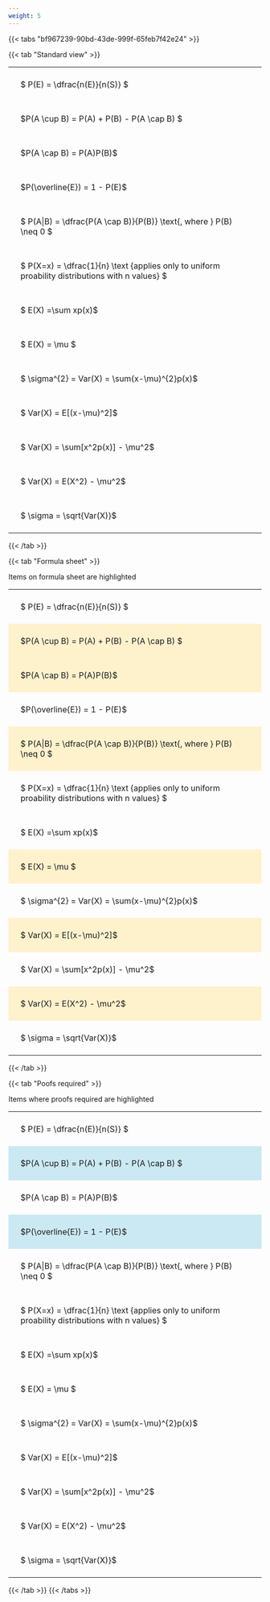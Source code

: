 ```yaml
---
weight: 5
---
```


{{< tabs "bf967239-90bd-43de-999f-65feb7f42e24" >}}

{{< tab "Standard view" >}}

<style type="text/css">
#T_b0c55 th.col_heading {
  text-align: left;
  font-size: 1em;
}
#T_b0c55 td {
  text-align: left;
  font-size: 1em;
  padding: 1.5em;
}
</style>
<table id="T_b0c55">
  <thead>
  </thead>
  <tbody>
    <tr>
      <td id="T_b0c55_row0_col0" class="data row0 col0" >$ P(E) = \dfrac{n(E)}{n(S)} $</td>
    </tr>
    <tr>
      <td id="T_b0c55_row1_col0" class="data row1 col0" >$P(A \cup B) = P(A) + P(B) - P(A \cap B) $</td>
    </tr>
    <tr>
      <td id="T_b0c55_row2_col0" class="data row2 col0" >$P(A \cap B)  = P(A)P(B)$</td>
    </tr>
    <tr>
      <td id="T_b0c55_row3_col0" class="data row3 col0" >$P(\overline{E}) = 1 - P(E)$</td>
    </tr>
    <tr>
      <td id="T_b0c55_row4_col0" class="data row4 col0" >$ P(A|B) = \dfrac{P(A \cap B)}{P(B)} \text{, where } P(B) \neq 0 $</td>
    </tr>
    <tr>
      <td id="T_b0c55_row5_col0" class="data row5 col0" >$ P(X=x) =  \dfrac{1}{n} 
\text {applies only to uniform proability distributions with n values} $</td>
    </tr>
    <tr>
      <td id="T_b0c55_row6_col0" class="data row6 col0" >$ E(X) =\sum xp(x)$</td>
    </tr>
    <tr>
      <td id="T_b0c55_row7_col0" class="data row7 col0" >$ E(X) = \mu $</td>
    </tr>
    <tr>
      <td id="T_b0c55_row8_col0" class="data row8 col0" >$ \sigma^{2} = Var(X) = \sum(x-\mu)^{2}p(x)$</td>
    </tr>
    <tr>
      <td id="T_b0c55_row9_col0" class="data row9 col0" >$ Var(X) = E[(x-\mu)^2]$</td>
    </tr>
    <tr>
      <td id="T_b0c55_row10_col0" class="data row10 col0" >$ Var(X) = \sum[x^2p(x)] - \mu^2$</td>
    </tr>
    <tr>
      <td id="T_b0c55_row11_col0" class="data row11 col0" >$ Var(X) = E(X^2) - \mu^2$</td>
    </tr>
    <tr>
      <td id="T_b0c55_row12_col0" class="data row12 col0" >$ \sigma = \sqrt{Var(X)}$</td>
    </tr>
  </tbody>
</table>
{{< /tab >}}

{{< tab "Formula sheet" >}}

Items on formula sheet are highlighted 
<br>
<style type="text/css">
#T_6b4a5 th.col_heading {
  text-align: left;
  font-size: 1em;
}
#T_6b4a5 td {
  text-align: left;
  font-size: 1em;
  padding: 1.5em;
}
#T_6b4a5_row0_col0, #T_6b4a5_row3_col0, #T_6b4a5_row5_col0, #T_6b4a5_row6_col0, #T_6b4a5_row8_col0, #T_6b4a5_row10_col0, #T_6b4a5_row12_col0 {
  background-color: rgba(0,0,0,0);
}
#T_6b4a5_row1_col0, #T_6b4a5_row2_col0, #T_6b4a5_row4_col0, #T_6b4a5_row7_col0, #T_6b4a5_row9_col0, #T_6b4a5_row11_col0 {
  background-color: rgba(255,194,10, 0.2);
}
</style>
<table id="T_6b4a5">
  <thead>
  </thead>
  <tbody>
    <tr>
      <td id="T_6b4a5_row0_col0" class="data row0 col0" >$ P(E) = \dfrac{n(E)}{n(S)} $</td>
    </tr>
    <tr>
      <td id="T_6b4a5_row1_col0" class="data row1 col0" >$P(A \cup B) = P(A) + P(B) - P(A \cap B) $</td>
    </tr>
    <tr>
      <td id="T_6b4a5_row2_col0" class="data row2 col0" >$P(A \cap B)  = P(A)P(B)$</td>
    </tr>
    <tr>
      <td id="T_6b4a5_row3_col0" class="data row3 col0" >$P(\overline{E}) = 1 - P(E)$</td>
    </tr>
    <tr>
      <td id="T_6b4a5_row4_col0" class="data row4 col0" >$ P(A|B) = \dfrac{P(A \cap B)}{P(B)} \text{, where } P(B) \neq 0 $</td>
    </tr>
    <tr>
      <td id="T_6b4a5_row5_col0" class="data row5 col0" >$ P(X=x) =  \dfrac{1}{n} 
\text {applies only to uniform proability distributions with n values} $</td>
    </tr>
    <tr>
      <td id="T_6b4a5_row6_col0" class="data row6 col0" >$ E(X) =\sum xp(x)$</td>
    </tr>
    <tr>
      <td id="T_6b4a5_row7_col0" class="data row7 col0" >$ E(X) = \mu $</td>
    </tr>
    <tr>
      <td id="T_6b4a5_row8_col0" class="data row8 col0" >$ \sigma^{2} = Var(X) = \sum(x-\mu)^{2}p(x)$</td>
    </tr>
    <tr>
      <td id="T_6b4a5_row9_col0" class="data row9 col0" >$ Var(X) = E[(x-\mu)^2]$</td>
    </tr>
    <tr>
      <td id="T_6b4a5_row10_col0" class="data row10 col0" >$ Var(X) = \sum[x^2p(x)] - \mu^2$</td>
    </tr>
    <tr>
      <td id="T_6b4a5_row11_col0" class="data row11 col0" >$ Var(X) = E(X^2) - \mu^2$</td>
    </tr>
    <tr>
      <td id="T_6b4a5_row12_col0" class="data row12 col0" >$ \sigma = \sqrt{Var(X)}$</td>
    </tr>
  </tbody>
</table>
{{< /tab >}}

{{< tab "Poofs required" >}}

Items where proofs required are highlighted 
<br>
<style type="text/css">
#T_45359 th.col_heading {
  text-align: left;
  font-size: 1em;
}
#T_45359 td {
  text-align: left;
  font-size: 1em;
  padding: 1.5em;
}
#T_45359_row0_col0, #T_45359_row2_col0, #T_45359_row4_col0, #T_45359_row5_col0, #T_45359_row6_col0, #T_45359_row7_col0, #T_45359_row8_col0, #T_45359_row9_col0, #T_45359_row10_col0, #T_45359_row11_col0, #T_45359_row12_col0 {
  background-color: rgba(0,0,0,0);
}
#T_45359_row1_col0, #T_45359_row3_col0 {
  background-color: rgba(0,150,200, 0.2);
}
</style>
<table id="T_45359">
  <thead>
  </thead>
  <tbody>
    <tr>
      <td id="T_45359_row0_col0" class="data row0 col0" >$ P(E) = \dfrac{n(E)}{n(S)} $</td>
    </tr>
    <tr>
      <td id="T_45359_row1_col0" class="data row1 col0" >$P(A \cup B) = P(A) + P(B) - P(A \cap B) $</td>
    </tr>
    <tr>
      <td id="T_45359_row2_col0" class="data row2 col0" >$P(A \cap B)  = P(A)P(B)$</td>
    </tr>
    <tr>
      <td id="T_45359_row3_col0" class="data row3 col0" >$P(\overline{E}) = 1 - P(E)$</td>
    </tr>
    <tr>
      <td id="T_45359_row4_col0" class="data row4 col0" >$ P(A|B) = \dfrac{P(A \cap B)}{P(B)} \text{, where } P(B) \neq 0 $</td>
    </tr>
    <tr>
      <td id="T_45359_row5_col0" class="data row5 col0" >$ P(X=x) =  \dfrac{1}{n} 
\text {applies only to uniform proability distributions with n values} $</td>
    </tr>
    <tr>
      <td id="T_45359_row6_col0" class="data row6 col0" >$ E(X) =\sum xp(x)$</td>
    </tr>
    <tr>
      <td id="T_45359_row7_col0" class="data row7 col0" >$ E(X) = \mu $</td>
    </tr>
    <tr>
      <td id="T_45359_row8_col0" class="data row8 col0" >$ \sigma^{2} = Var(X) = \sum(x-\mu)^{2}p(x)$</td>
    </tr>
    <tr>
      <td id="T_45359_row9_col0" class="data row9 col0" >$ Var(X) = E[(x-\mu)^2]$</td>
    </tr>
    <tr>
      <td id="T_45359_row10_col0" class="data row10 col0" >$ Var(X) = \sum[x^2p(x)] - \mu^2$</td>
    </tr>
    <tr>
      <td id="T_45359_row11_col0" class="data row11 col0" >$ Var(X) = E(X^2) - \mu^2$</td>
    </tr>
    <tr>
      <td id="T_45359_row12_col0" class="data row12 col0" >$ \sigma = \sqrt{Var(X)}$</td>
    </tr>
  </tbody>
</table>
{{< /tab >}}
{{< /tabs >}}
